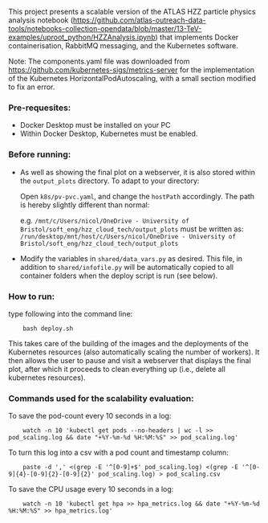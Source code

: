 
This project presents a scalable version of the ATLAS HZZ particle physics analysis notebook (https://github.com/atlas-outreach-data-tools/notebooks-collection-opendata/blob/master/13-TeV-examples/uproot_python/HZZAnalysis.ipynb) that implements Docker containerisation, RabbitMQ messaging, and the Kubernetes software. 

Note: The components.yaml file was downloaded from https://github.com/kubernetes-sigs/metrics-server for the implementation of the Kubernetes HorizontalPodAutoscaling, with a small section modified to fix an error. 


### Pre-requesites: 
- Docker Desktop must be installed on your PC
- Within Docker Desktop, Kubernetes must be enabled. 

### Before running: 
- As well as showing the final plot on a webserver, it is also stored within the `output_plots` directory. To adapt to your directory: 

    Open `k8s/pv-pvc.yaml`, and change the `hostPath` accordingly. The path is hereby slightly different than normal: 

    e.g. `/mnt/c/Users/nicol/OneDrive - University of Bristol/soft_eng/hzz_cloud_tech/output_plots` must be written as: `/run/desktop/mnt/host/c/Users/nicol/OneDrive - University of Bristol/soft_eng/hzz_cloud_tech/output_plots`

- Modify the variables in `shared/data_vars.py` as desired. This file, in addition to `shared/infofile.py` will be automatically copied to all container folders when the deploy script is run (see below).

### How to run: 
type following into the command line: 

        bash deploy.sh

This takes care of the building of the images and the deployments of the Kubernetes resources (also automatically scaling the number of workers). It then allows the user to pause and visit a webserver that displays the final plot, after which it proceeds to clean everything up (i.e., delete all kubernetes resources).


### Commands used for the scalability evaluation:
To save the pod-count every 10 seconds in a log: 

        watch -n 10 'kubectl get pods --no-headers | wc -l >> pod_scaling.log && date "+%Y-%m-%d %H:%M:%S" >> pod_scaling.log'

To turn this log into a csv with a pod count and timestamp column: 

        paste -d ',' <(grep -E '^[0-9]+$' pod_scaling.log) <(grep -E '^[0-9]{4}-[0-9]{2}-[0-9]{2}' pod_scaling.log) > pod_scaling.csv

To save the CPU usage every 10 seconds in a log: 

        watch -n 10 'kubectl get hpa >> hpa_metrics.log && date "+%Y-%m-%d %H:%M:%S" >> hpa_metrics.log'